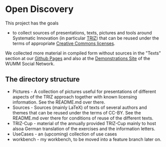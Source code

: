 # Open Discovery

This project has the goals

* to collect sources of presentations, texts, pictures and tools around
  Systematic Innovation (in particular
  [TRIZ](https://en.wikipedia.org/wiki/TRIZ)) that can be reused under the
  terms of appropriate
  [Creative Commons licenses](https://creativecommons.org/licenses/).

We collected more material in compiled form without sources in the "Texts"
section at our [Github Pages](https://wumm-project.github.io/) and also at the
[Demonstrations Site](http://wumm.uni-leipzig.de/) of the WUMM Social Network. 

## The directory structure

* Pictures - A collection of pictures useful for presentations of different
  aspects of the TRIZ approach together with known licensing information.  See
  the README.md over there.
* Sources - Sources (mainly LaTeX) of texts of several authors and themes that
  can be reused under the terms of CC-BY. See the README.md over there for
  conditions of reuse of the different texts.
* TRIZ-Cup - material of the annually provided TRIZ-Cup mainly to host alsoa
  German translation of the exercises and the information letters.
* UseCases - an (upcoming) collection of use cases
* workbench - my workbench, to be moved into a feature branch later on.  
